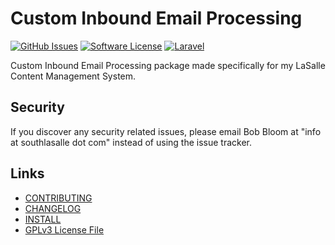 # Custom Inbound Email Processing 

[![GitHub Issues](https://img.shields.io/github/issues/lasallecms/lasallecms-l5-lasallecmscustominboundemail-pkg.svg)](https://github.com/lasallecms/lasallecms-l5-lasallecmscustominboundemail-pkg/issues)
[![Software License](https://img.shields.io/badge/license-GPLv3-brightgreen.svg?style=flat-square)](LICENSE.md)
[![Laravel](https://img.shields.io/badge/Laravel-v5.1-brightgreen.svg?style=flat-square)](http://laravel.com)


Custom Inbound Email Processing  package made specifically for my LaSalle Content Management System. 

## Security

If you discover any security related issues, please email Bob Bloom at "info at southlasalle dot com" instead of using the issue tracker.


## Links

* [CONTRIBUTING](CONTRIBUTING.md)
* [CHANGELOG](CHANGELOG.md)
* [INSTALL](INSTALL.md)
* [GPLv3 License File](LICENSE.md)



